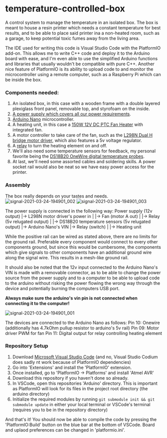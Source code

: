 # temperature-controlled-box
A control system to manage the temperature in an isolated box.
The box is meant to house a resin printer which needs a constant temperature for best results, and to be able to place said printer ina a non-heated room, such as a garage, to keep potential toxic fumes away from the living area.

The IDE used for writing this code is Visual Studio Code with the PlatformIO add-on. This allows me to write C++ code and deploy it to the Arduino board with ease, and I'm even able to use the simplified Arduino functions and libraries that usually wouldn't be compatible with pure C++. Another nice feature of PlatformIO is its ability to upload code to and monitor the microcontroller using a remote computer, such as a Raspberry Pi which can be inside the box.

### Components needed:
1. An isolated box, in this case with a wooden frame with a double layered plexiglass front panel, removable top, and styrofoam on the inside.
2. [A power supply which covers all our power requirements](https://www.amazon.de/gp/product/B07BLR16PB/ref=ppx_yo_dt_b_asin_title_o00_s00?ie=UTF8&psc=1).
3. [Arduino Nano](https://www.banggood.com/Geekcreit-ATmega328P-Nano-V3-Module-Improved-Version-No-Cable-Development-Board-Geekcreit-for-Arduino-products-that-work-with-official-Arduino-boards-p-959231.html?cur_warehouse=CN&rmmds=search) microcontroller.
4. A heating unit, in this case a [150W 12V DC PTC Fan Heater](https://www.banggood.com/150W-12V-DC-PTC-Fan-Heater-Constant-Temperature-With-Connection-Cable-p-1120251.html?cur_warehouse=CN&rmmds=search) with integrated fan.
5. A motor controller to take care of the fan, such as the [L298N Dual H bridge motor driver](https://www.banggood.com/Wholesale-L298N-Dual-H-Bridge-Stepper-Motor-Driver-Board-p-42826.html?cur_warehouse=CN&rmmds=search), which also features a 5v voltage regulator.
6. A [relay](https://www.banggood.com/3Pcs-5V-Relay-5-12V-TTL-Signal-1-Channel-Module-High-Level-Expansion-Board-p-1178211.html?cur_warehouse=CN&rmmds=search) to turn the heating element on and off.
7. We'll also need some temperature sensors for feedback, my personal favorite being the [DS18B20 OneWire digital temperature probes](https://www.banggood.com/DS18B20-Waterproof-Digital-Temperature-Temp-Sensor-Probe-1M-2M-3M-5M-10M-15M-p-1211828.html?cur_warehouse=CN&ID=45763&rmmds=search).
8. At last, we'll need some assorted cables and soldering skills. A power socket rail would also be neat so we have easy power access for the printer.

### Assembly
The box really depends on your tastes and needs.
![signal-2021-03-24-194901_002](https://user-images.githubusercontent.com/25606661/112367431-30895d80-8cda-11eb-955a-b8b967ac7dbb.jpeg)
![signal-2021-03-24-194901_003](https://user-images.githubusercontent.com/25606661/112367433-3121f400-8cda-11eb-8844-0a34f85c6d95.jpeg)

The power supply is connected in the following way:
Power supply (12v output)
|-> L298N motor driver's power in
| |-> Fan (motor A out)
| |-> Relay (5v relugated output)
| |-> DS18B20 temperature sensors (5v relugated output)
|-> Arduino Nano's VIN
|-> Relay (switch)
| |-> Heating unit

While the positive rail can be wired as stated above, there are no limits for the ground rail. Preferable every component would connect to every other components ground, but since this would be cumbersome, the components which give signals to other components have an additional ground wire along the signal wire. This results in a mesh-like ground rail.

It should also be noted that the 12v input connected to the Arduino Nano's VIN is made with a removable connector, as to be able to change the power source from the power supply and to a computer to be able to upload code to the arduino without risking the power flowing the wrong way through the device and potentially burning the computers USB port. 

**Always make sure the arduino's vin pin is not connected when connecting it to the computer!**

![signal-2021-03-24-194901_001](https://user-images.githubusercontent.com/25606661/112367429-2ff0c700-8cda-11eb-82a0-a78cce96e969.jpeg)

The devices are connected to the Arduino Nano as follows:
  Pin 10: Onewire (additionally has 4.7kOhm pullup resistor to arduino's 5v rail)
  Pin 09: Motor driver PWM for fan
  Pin 11: Digital output for relay controlling heating element
  
  ### Repository Setup
  1. Download [Microsoft Visual Studio Code](https://code.visualstudio.com/) (and no, Visual Studio Codium does sadly nt work because of PlatformIO dependencies)
  2. Go into 'Extensions' and install the 'PlatformIO' extension.
  3. Once installed, go to 'PlatformIO -> Platforms' and install 'Atmel AVR'
  4. Download this repository if you haven't done so already.
  5. In VSCode, open this repositories 'Arduino' directory. This is important as PlatformIO will look for its files in the project root directory (the arduino directory)
  6. Initialize the required modules by running `git submodule init && git submodule update` in either your local terminal or VSCode's terminal (requires you to be in the repository directory)

And that's it! You should now be able to compile the code by pressing the 'PlatformIO:Build' button on the blue bar at the bottom of VSCode. Board and uplaod preferences can be changed in 'platformio.ini'.








